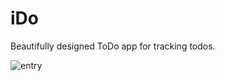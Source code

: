 # iDo
Beautifully designed ToDo app for tracking todos.

![entry](https://user-images.githubusercontent.com/93339658/211589099-8199da01-367e-4aed-96ed-01f23566c074.gif)
